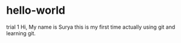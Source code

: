 # hello-world
trial 1
Hi, My name is Surya this is my first time actually using git and learning git.
